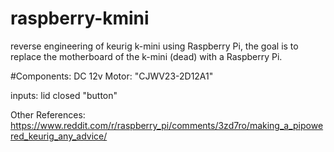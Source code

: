 # raspberry-kmini
reverse engineering of keurig k-mini using Raspberry Pi, 
the goal is to replace the motherboard of the k-mini (dead) with a Raspberry Pi.

#Components:
DC 12v Motor: "CJWV23-2D12A1"

inputs: lid closed "button"





Other References:
https://www.reddit.com/r/raspberry_pi/comments/3zd7ro/making_a_pipowered_keurig_any_advice/
